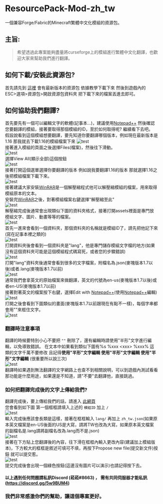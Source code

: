 # ResourcePack-Mod-zh_tw
一個兼容Forge/Fabric的Minecraft繁體中文化模組的資源包。  

## 主旨:
> 希望透過此專案能夠盡量將curseforge上的模組進行繁體中文化翻譯，也歡迎大家來幫助我們進行翻譯。  

## 如何下載/安裝此資源包?
首先請先到 [這裡](https://github.com/SiongSng/ResourcePack-Mod-zh_tw/releases/latest) 會有最新版本的資源包 依據教學下載下來
然後到遊戲內的 ESC>選項>資源包>開啟資源包資料夾 把下載下來的檔案丟進去即可。  
   
## 如何協助我們翻譯?
首先要先有一個可以編輯文字的軟體(記事本...)，建議使用[Notepad++](https://notepad-plus-plus.org/)
然後確認您要翻譯的模組，接著要取得那個模組的ID，至於如何取得呢?  繼續看下去吧。
假設說看到這個模組想要翻譯，要先知道你要翻譯哪個版本，例如現在最新版本是1.16 那我就去下載1.16的模組檔案下來
![test](https://media.discordapp.net/attachments/808603449285410846/811887465468002354/unknown.png)    
接著進入模組的頁面之後選擇Files(檔案)，然後往下滑動。  
![test](https://media.discordapp.net/attachments/808603449285410846/811893144799019038/unknown.png)  
選擇View All(顯示全部)這個按鈕  
![test](https://media.discordapp.net/attachments/808603449285410846/811893407999852544/unknown.png)  
接著打開這個選單選擇你要翻譯的版本 例如說我要翻譯1.16的版本 那就選擇1.16之後把模組檔案下載下來。  
![test](https://media.discordapp.net/attachments/808603449285410846/811893625977700372/unknown.png)  
接著建議大家安裝[WinRAR](https://rar.tw/)是一個解壓縮程式他可以解壓縮模組的檔案，用來取得模組原本的文本。  
安裝完[WinRAR](https://rar.tw/)之後，對著模組檔案右鍵選擇"解壓縮至此"  
![test](https://media.discordapp.net/attachments/808603449285410846/811894334751244288/unknown.png)  
解壓縮完成後通常會出現類似下圖的資料夾格式，接著打開assets裡面是專門放模組文字、圖片、動畫等等的檔案。  
![test](https://media.discordapp.net/attachments/808603449285410846/811894746297532436/unknown.png)  
首先一進來會看到一個資料夾，那個資料夾的名稱就是模組ID了，請先把他記下來(寫在記事本裡之類的)  
![test](https://media.discordapp.net/attachments/808603449285410846/811895101953540106/unknown.png)  
打開資料夾後會看到一個資料夾是"lang"，他是專門儲存模組文字檔的地方(如果沒有這個資料夾可能是這個模組程式碼寫死，或者您的步驟錯誤)    
![test](https://media.discordapp.net/attachments/808603449285410846/811895439820849152/unknown.png)  
打開"lang"資料夾後通常會看到很多的文字檔案，附檔名為.json(麥塊版本1.7以後)或者.lang(麥塊版本1.7以前)    
![test](https://media.discordapp.net/attachments/808603449285410846/811895973424136212/unknown.png)   
通常我們會拿英文的原始檔案來做翻譯，英文的代號為en-us(麥塊版本1.7以後)或者en-US(麥塊版本1.7以前)   
接著對著英文的檔案按下右鍵，選擇Edit with [Notepad++](https://notepad-plus-plus.org/)(使用[Notepad++](https://notepad-plus-plus.org/)編輯)  
![test](https://media.discordapp.net/attachments/808603449285410846/811896715513954375/unknown.png)    
打開之後會看到下圖類似的畫面(麥塊版本1.7以前跟現在有點不一樣)，每個字串都會用""來框住文字。  
![test](https://media.discordapp.net/attachments/808603449285410846/811897197142212638/unknown.png?width=503&height=701)  
### 翻譯時注意事項
翻譯的時候要特別小心不要把 `""` 刪除了，還有編輯時請使用"半形"文字進行編輯，以免導致錯誤。
在文本中如果看到類似下圖有%s %xxx \<xxx> %xxx% 這類的文字千萬不要修改 且記得**使用"半形"文字編輯 使用"半形"文字編輯 使用"半形"文字編輯** (很重要所以說三次)   
![test](https://media.discordapp.net/attachments/808603449285410846/811898041825099786/unknown.png)   
翻譯時如果遇到無法翻譯的文字網路上也查不到相關說明，可以到遊戲內測試看看那功能是什麼用途，如果還是不知道，請"不要"去翻譯他，直接跳過。   
### 如何把翻譯完成後的文字上傳給我們?
翻譯完成後，要上傳給我們的話，請進入 [此網頁](https://github.com/SiongSng/ResourcePack-Mod-zh_tw/new/main)   
您會看到如下圖 第一個框框請填入上述的 `模組ID` 加上 `/`   
![test](https://media.discordapp.net/attachments/808603449285410846/811899718300860456/unknown.png)  
輸入完成後應該會長類是這樣，接著在框框輸入 `lang/` 再加上 `zh_tw.json`(如果原本英文檔案是en-US後面的US是大寫，請將TW也改為大寫，如果原本英文檔案的副檔名是.lang請將副檔名改為.lang而不是.json)  
![test](https://media.discordapp.net/attachments/808603449285410846/811900110157512734/unknown.png)  
接著在下方貼上您翻譯後的內容，往下滑在框框內輸入更改內容(建議加上模組版本)，下方較大的框框是敘述可填可不填，再按下Propose new file(提交新文件)按鈕 就可以提交惹。  
![test](https://media.discordapp.net/attachments/808603449285410846/811901735412432896/unknown.png)  
提交完成後會出現一個綠色按鈕(這邊沒有圖片可以演示)也請記得按下去。  

#### 以上遇到任何問題請私訊Discord (菘菘#8663) ， 需有共同伺服器才能私訊(https://discord.gg/5w9BUM4)  

### 我們非常感激你們的幫助，讓這個專案更好。  
